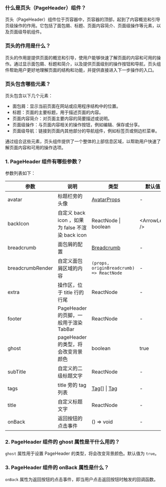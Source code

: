 ### 什么是页头（PageHeader）组件？

页头（PageHeader）组件位于页容器中，页容器的顶部，起到了内容概览和引导页级操作的作用。它包括了面包屑、标题、页面内容简介、页面级操作等元素，以及页面级导航组件。

### 页头的作用是什么？

页头的作用是提供页面的概览和引导，使用户能够快速了解页面的内容和可用的操作。通过显示面包屑、标题和简介，以及提供页面级别的操作按钮和导航，页头组件帮助用户更好地理解页面的结构和功能，并提供直接进入下一步操作的入口。

### 页头包含哪些元素？

页头包含以下几个元素：

- 面包屑：显示当前页面在网站或应用程序结构中的位置。
- 标题：页面的主要标题，用于描述页面的内容。
- 页面内容简介：对页面主要内容的简要描述或说明。
- 页面级操作：与页面内容相关的操作按钮，例如编辑、保存或分享。
- 页面级导航：链接到页面内其他部分的导航组件，例如标签页或侧边栏菜单。

通过组合这些元素，页头组件提供了一个整体的上部信息区域，以帮助用户快速了解页面内容和可用的操作选项。

### 1. PageHeader 组件有哪些参数？

参数列表如下：

| 参数             | 说明                                             | 类型                                                  | 默认值         | 版本   |
| ---------------- | ------------------------------------------------ | ----------------------------------------------------- | -------------- | ------ |
| avatar           | 标题栏旁的头像                                   | [AvatarProps](/components/avatar/)                    | -              |        |
| backIcon         | 自定义 back icon ，如果为 false 不渲染 back icon | ReactNode \| boolean                                  | \<ArrowLeft /> |        |
| breadcrumb       | 面包屑的配置                                     | [Breadcrumb](/components/breadcrumb/)                 | -              |        |
| breadcrumbRender | 自定义面包屑区域的内容                           | `(props, originBreadcrumb) => ReactNode`              | -              | 4.11.0 |
| extra            | 操作区，位于 title 行的行尾                      | ReactNode                                             | -              |        |
| footer           | PageHeader 的页脚，一般用于渲染 TabBar           | ReactNode                                             | -              |        |
| ghost            | pageHeader 的类型，将会改变背景颜色              | boolean                                               | true           |        |
| subTitle         | 自定义的二级标题文字                             | ReactNode                                             | -              |        |
| tags             | title 旁的 tag 列表                              | [Tag](/components/tag/)\[] \| [Tag](/components/tag/) | -              |        |
| title            | 自定义标题文字                                   | ReactNode                                             | -              |        |
| onBack           | 返回按钮的点击事件                               | () => void                                            | -              |        |

### 2. PageHeader 组件的 ghost 属性是干什么用的？

`ghost` 属性用于设置 PageHeader 的类型，将会改变背景颜色。默认值为 `true`。

### 3. PageHeader 组件的 onBack 属性是什么？

`onBack` 属性为返回按钮的点击事件，即当用户点击返回按钮时触发的回调函数。
